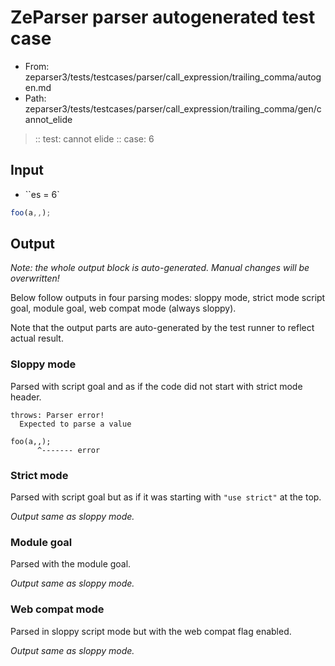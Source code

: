 # ZeParser parser autogenerated test case

- From: zeparser3/tests/testcases/parser/call_expression/trailing_comma/autogen.md
- Path: zeparser3/tests/testcases/parser/call_expression/trailing_comma/gen/cannot_elide

> :: test: cannot elide
> :: case: 6

## Input

- ``es = 6`

`````js
foo(a,,);
`````

## Output

_Note: the whole output block is auto-generated. Manual changes will be overwritten!_

Below follow outputs in four parsing modes: sloppy mode, strict mode script goal, module goal, web compat mode (always sloppy).

Note that the output parts are auto-generated by the test runner to reflect actual result.

### Sloppy mode

Parsed with script goal and as if the code did not start with strict mode header.

`````
throws: Parser error!
  Expected to parse a value

foo(a,,);
      ^------- error
`````

### Strict mode

Parsed with script goal but as if it was starting with `"use strict"` at the top.

_Output same as sloppy mode._

### Module goal

Parsed with the module goal.

_Output same as sloppy mode._

### Web compat mode

Parsed in sloppy script mode but with the web compat flag enabled.

_Output same as sloppy mode._

